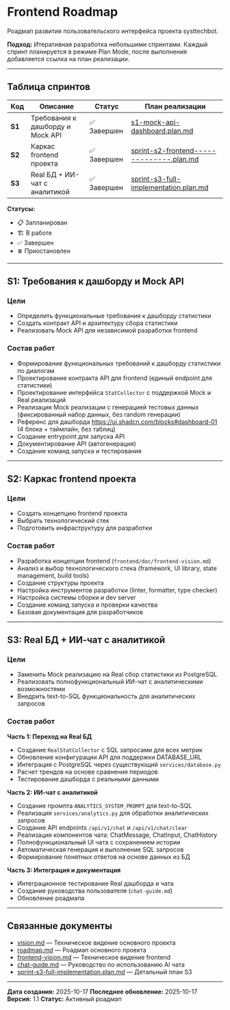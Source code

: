 # Frontend Roadmap

Роадмап развития пользовательского интерфейса проекта systtechbot.

**Подход:** Итеративная разработка небольшими спринтами. Каждый спринт планируется в режиме Plan Mode, после выполнения добавляется ссылка на план реализации.

---

## Таблица спринтов

| Код    | Описание                         | Статус          | План реализации                                                      |
| ------ | -------------------------------- | --------------- | -------------------------------------------------------------------- |
| **S1** | Требования к дашборду и Mock API | ✅ Завершен     | [s1-mock-api-dashboard.plan.md](../../s1-mock-api-dashboard.plan.md) |
| **S2** | Каркас frontend проекта          | ✅ Завершен     | [sprint-s2-frontend--------------.plan.md](../../sprint-s2-frontend--------------.plan.md) |
| **S3** | Real БД + ИИ-чат с аналитикой    | ✅ Завершен     | [sprint-s3-full-implementation.plan.md](../../sprint-s3-full-implementation.plan.md) |

**Статусы:**

- 📋 Запланирован
- 🏗️ В работе
- ✅ Завершен
- ⏸️ Приостановлен

---

## S1: Требования к дашборду и Mock API

### Цели

- Определить функциональные требования к дашборду статистики
- Создать контракт API и архитектуру сбора статистики
- Реализовать Mock API для независимой разработки frontend

### Состав работ

- Формирование функциональных требований к дашборду статистики по диалогам
- Проектирование контракта API для frontend (единый endpoint для статистики)
- Проектирование интерфейса `StatCollector` с поддержкой Mock и Real реализаций
- Реализация Mock реализации с генерацией тестовых данных (фиксированный набор данных, без random генерации)
- Референс для дашборда https://ui.shadcn.com/blocks#dashboard-01 (4 блока + таймлайн, без таблиц)
- Создание entrypoint для запуска API
- Документирование API (автогенерация)
- Создание команд запуска и тестирования

---

## S2: Каркас frontend проекта

### Цели

- Создать концепцию frontend проекта
- Выбрать технологический стек
- Подготовить инфраструктуру для разработки

### Состав работ

- Разработка концепции frontend (`frontend/doc/frontend-vision.md`)
- Анализ и выбор технологического стека (framework, UI library, state management, build tools)
- Создание структуры проекта
- Настройка инструментов разработки (linter, formatter, type checker)
- Настройка системы сборки и dev server
- Создание команд запуска и проверки качества
- Базовая документация для разработчиков

---

## S3: Real БД + ИИ-чат с аналитикой

### Цели

- Заменить Mock реализацию на Real сбор статистики из PostgreSQL
- Реализовать полнофункциональный ИИ-чат с аналитическими возможностями
- Внедрить text-to-SQL функциональность для аналитических запросов

### Состав работ

**Часть 1: Переход на Real БД**
- Создание `RealStatCollector` с SQL запросами для всех метрик
- Обновление конфигурации API для поддержки DATABASE_URL
- Интеграция с PostgreSQL через существующий `services/database.py`
- Расчет трендов на основе сравнения периодов
- Тестирование дашборда с реальными данными

**Часть 2: ИИ-чат с аналитикой**
- Создание промпта `ANALYTICS_SYSTEM_PROMPT` для text-to-SQL
- Реализация `services/analytics.py` для обработки аналитических запросов
- Создание API endpoints `/api/v1/chat` и `/api/v1/chat/clear`
- Реализация компонентов чата: ChatMessage, ChatInput, ChatHistory
- Полнофункциональный UI чата с сохранением истории
- Автоматическая генерация и выполнение SQL запросов
- Формирование понятных ответов на основе данных из БД

**Часть 3: Интеграция и документация**
- Интеграционное тестирование Real дашборда и чата
- Создание руководства пользователя (`chat-guide.md`)
- Обновление роадмапа

---

## Связанные документы

- [vision.md](../../doc/vision.md) — Техническое видение основного проекта
- [roadmap.md](../../doc/roadmap.md) — Роадмап основного проекта
- [frontend-vision.md](frontend-vision.md) — Техническое видение frontend
- [chat-guide.md](chat-guide.md) — Руководство по использованию AI чата
- [sprint-s3-full-implementation.plan.md](../../sprint-s3-full-implementation.plan.md) — Детальный план S3

---

**Дата создания:** 2025-10-17
**Последнее обновление:** 2025-10-17
**Версия:** 1.1
**Статус:** Активный роадмап
